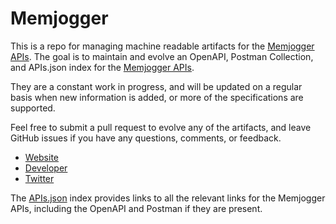 # MemjoggerThis is a repo for managing machine readable artifacts for the [Memjogger APIs](https://memjogger.com/). The goal is to maintain and evolve an OpenAPI, Postman Collection, and APIs.json index for the [Memjogger APIs](https://memjogger.com/).They are a constant work in progress, and will be updated on a regular basis when new information is added, or more of the specifications are supported.Feel free to submit a pull request to evolve any of the artifacts, and leave GitHub issues if you have any questions, comments, or feedback.- [Website](https://memjogger.com/)- [Developer](https://memjogger.com/)- [Twitter](https://twitter.com/memjogger)The [APIs.json](https://github.com/api-evangelist/memjogger/blob/master/apis.json) index provides links to all the relevant links for the Memjogger APIs, including the OpenAPI and Postman if they are present.